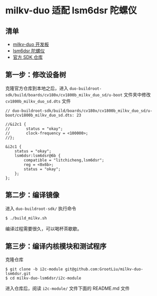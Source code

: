 # milkv-duo 适配 lsm6dsr 陀螺仪
## 清单

- [milkv-duo 开发板](https://item.taobao.com/item.htm?spm=a1z10.1-c.w4004-24811212567.2.1f7913b5Y8K002&id=707976817589)
- [lsm6dsr 陀螺仪](https://item.taobao.com/item.htm?spm=a1z10.1-c.w4004-24811212567.2.1f7913b5Y8K002&id=707976817589)
- [官方 SDK 仓库](https://github.com/milkv-duo/duo-buildroot-sdk)
## 第一步：修改设备树

克隆官方仓库到本地之后，进入 `duo-buildroot-sdk/build/boards/cv180x/cv1800b_milkv_duo_sd/u-boot` 文件夹中修改 `cv1800b_milkv_duo_sd.dts` 文件

```dts
// duo-buildroot-sdk/build/boards/cv180x/cv1800b_milkv_duo_sd/u-boot/cv1800b_milkv_duo_sd.dts: 23

//&i2c1 {
//       status = "okay";
//       clock-frequency = <100000>;
//};

&i2c1 {
    status = "okay";
    lsm6dsr:lsm6dsr@6b {
        compatible = "litchicheng,lsm6dsr";
        reg = <0x6b>;
        status = "okay";
    };  
};
```

## 第二步：编译镜像
进入  `duo-buildroot-sdk/` 执行命令
```bash
$ ./build_milkv.sh
```

编译过程需要很久，可以喝杯茶歇歇。

## 第三步：编译内核模块和测试程序

克隆仓库
```shell
$ git clone -b i2c-module git@github.com:GrootLiu/milkv-duo-lsm6dsr.git
$ cd milkv-duo-lsm6dsr/i2c-module
```

进入仓库后，阅读 `i2c-module/` 文件下面的 README.md 文件

